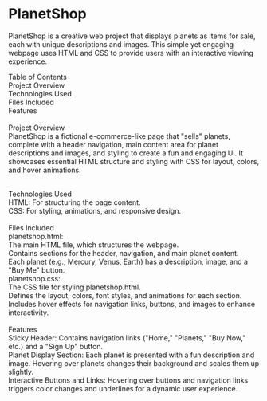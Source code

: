 # PlanetShop
PlanetShop is a creative web project that displays planets as items for sale, each with unique descriptions and images. This simple yet engaging webpage uses HTML and CSS to provide users with an interactive viewing experience.

Table of Contents<br>
Project Overview<br>
Technologies Used<br>
Files Included<br>
Features<br><br>
Project Overview<br>
PlanetShop is a fictional e-commerce-like page that "sells" planets, complete with a header navigation, main content area for planet descriptions and images, and styling to create a fun and engaging UI. It showcases essential HTML structure and styling with CSS for layout, colors, and hover animations.<br><br>

Technologies Used<br>
HTML: For structuring the page content.<br>
CSS: For styling, animations, and responsive design.<br><br>
Files Included<br>
planetshop.html:<br>
The main HTML file, which structures the webpage.<br>
Contains sections for the header, navigation, and main planet content.<br>
Each planet (e.g., Mercury, Venus, Earth) has a description, image, and a "Buy Me" button.<br>
planetshop.css:<br> 
The CSS file for styling planetshop.html.<br>
Defines the layout, colors, font styles, and animations for each section.<br>
Includes hover effects for navigation links, buttons, and images to enhance interactivity.<br><br>
Features<br>
Sticky Header: Contains navigation links ("Home," "Planets," "Buy Now," etc.) and a "Sign Up" button.<br>
Planet Display Section: Each planet is presented with a fun description and image. Hovering over planets changes their background and scales them up slightly.<br>
Interactive Buttons and Links: Hovering over buttons and navigation links triggers color changes and underlines for a dynamic user experience.<br>